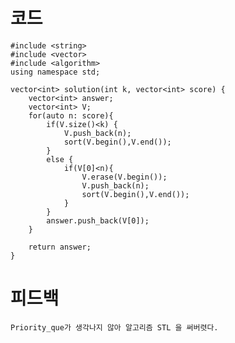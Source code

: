 # 코드

    #include <string>
    #include <vector>
    #include <algorithm>
    using namespace std;

    vector<int> solution(int k, vector<int> score) {
        vector<int> answer;
        vector<int> V;
        for(auto n: score){
            if(V.size()<k) {
                V.push_back(n);
                sort(V.begin(),V.end());
            }
            else {
                if(V[0]<n){
                    V.erase(V.begin());
                    V.push_back(n);
                    sort(V.begin(),V.end());
                }
            }
            answer.push_back(V[0]);
        }
        
        return answer;
    }

# 피드백

    Priority_que가 생각나지 않아 알고리즘 STL 을 써버렷다.    

